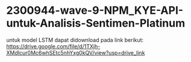 # 2300944-wave-9-NPM_KYE-API-untuk-Analisis-Sentimen-Platinum

untuk model LSTM dapat didownload pada link berikut:
https://drive.google.com/file/d/1TXjh-XMdIcur0Mc6whSEtc5nhYxg0kQV/view?usp=drive_link
